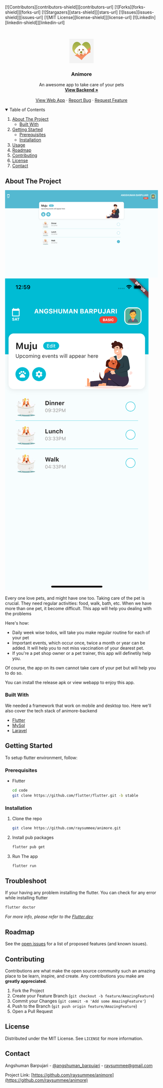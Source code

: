 [![Contributors][contributors-shield]][contributors-url]
[![Forks][forks-shield]][forks-url]
[![Stargazers][stars-shield]][stars-url]
[![Issues][issues-shield]][issues-url]
[![MIT License][license-shield]][license-url]
[![LinkedIn][linkedin-shield]][linkedin-url]

<!-- PROJECT LOGO -->
<br />
<p align="center">
  <a href="https://github.com/raysummee/animore">
    <img src="android/app/src/main/ic_launcher-playstore.png" alt="Logo" width="80" height="80">
  </a>

  <h3 align="center">Animore</h3>

  <p align="center">
    An awesome app to take care of your pets
    <br />
    <a href="https://github.com/raysummee/animore-backend"><strong>View Backend »</strong></a>
    <br />
    <br />
    <a href="https://animore.web.app">View Web App</a>
    ·
    <a href="https://github.com/raysummee/animore/issues">Report Bug</a>
    ·
    <a href="https://github.com/raysummee/animore/issues">Request Feature</a>
  </p>
</p>

<!-- TABLE OF CONTENTS -->
<details open="open">
  <summary>Table of Contents</summary>
  <ol>
    <li>
      <a href="#about-the-project">About The Project</a>
      <ul>
        <li><a href="#built-with">Built With</a></li>
      </ul>
    </li>
    <li>
      <a href="#getting-started">Getting Started</a>
      <ul>
        <li><a href="#prerequisites">Prerequisites</a></li>
        <li><a href="#installation">Installation</a></li>
      </ul>
    </li>
    <li><a href="#troubleshoot">Usage</a></li>
    <li><a href="#roadmap">Roadmap</a></li>
    <li><a href="#contributing">Contributing</a></li>
    <li><a href="#license">License</a></li>
    <li><a href="#contact">Contact</a></li>
  </ol>
</details>

<!-- ABOUT THE PROJECT -->

## About The Project

[![Product Name Screen Shot][web-screenshot]](https://example.com) [![Product Name Screen Shot][mobile-screenshot]](https://example.com)

Every one love pets, and might have one too. Taking care of the pet is crucial. They need regular activities: food, walk, bath, etc. When we have more than one pet, it become difficult. This app will help you dealing with the problems

Here's how:

- Daily week wise todos, will take you make regular routine for each of your pet
- Important events, which occur once, twice a month or year can be added. It will help you to not miss vaccination of your dearest pet.
- If you're a pet shop owner or a pet trainer, this app will definetily help you.

Of course, the app on its own cannot take care of your pet but will help you to do so.

You can install the release apk or view webapp to enjoy this app.

### Built With

We needed a framework that work on mobile and desktop too. Here we'll also cover the tech stack of animore-backend


- [Flutter](https://flutter.dev)
- [MySql](https://mysql.com)
- [Laravel](https://laravel.com)

<!-- GETTING STARTED -->

## Getting Started

To setup flutter environment, follow:

### Prerequisites


- Flutter
  ```sh
  cd code
  git clone https://github.com/flutter/flutter.git -b stable

  ```

### Installation

1. Clone the repo
   ```sh
   git clone https://github.com/raysummee/animore.git
   ```
3. Install pub packages
   ```sh
   flutter pub get
   ```
4. Run The app
   ```sh
   flutter run
   ```

<!-- USAGE EXAMPLES -->

## Troubleshoot

If your having any problem installing the flutter. You can check for any error while installing flutter
```sh
flutter doctor
```

_For more info, please refer to the [Flutter.dev](https://flutter.ddev)_

<!-- ROADMAP -->

## Roadmap

See the [open issues](https://github.com/raysummee/animore/issues) for a list of proposed features (and known issues).

<!-- CONTRIBUTING -->

## Contributing

Contributions are what make the open source community such an amazing place to be learn, inspire, and create. Any contributions you make are **greatly appreciated**.

1. Fork the Project
2. Create your Feature Branch (`git checkout -b feature/AmazingFeature`)
3. Commit your Changes (`git commit -m 'Add some AmazingFeature'`)
4. Push to the Branch (`git push origin feature/AmazingFeature`)
5. Open a Pull Request

<!-- LICENSE -->

## License

Distributed under the MIT License. See `LICENSE` for more information.

<!-- CONTACT -->

## Contact

Angshuman Barpujari - [@angshuman_barpujari](https://instagram.com/angshuman_barpujari) - raysummee@gmail.com

Project Link: [https://github.com/raysummee/animore](https://github.com/raysummee/animore)


<!-- MARKDOWN LINKS & IMAGES -->

[web-screenshot]: screenshots/web/1.png
[mobile-screenshot]: screenshots/mobile/3.png
